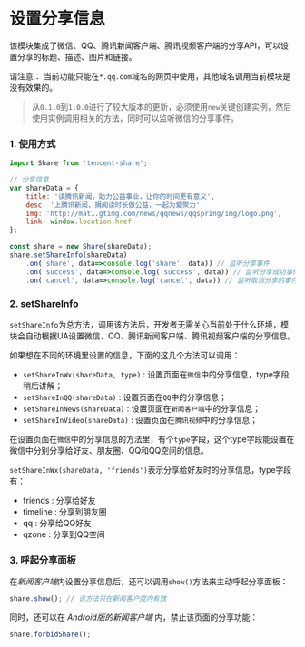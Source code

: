 # 设置分享信息

该模块集成了微信、QQ、腾讯新闻客户端、腾讯视频客户端的分享API，可以设置分享的标题、描述、图片和链接。

请注意： 当前功能只能在`*.qq.com`域名的网页中使用，其他域名调用当前模块是没有效果的。

> 从`0.1.0`到`1.0.0`进行了较大版本的更新，必须使用`new`关键创建实例，然后使用实例调用相关的方法，同时可以监听微信的分享事件。

### 1. 使用方式  

```javascript
import Share from 'tencent-share';

// 分享信息
var shareData = {
    title: '读腾讯新闻，助力公益事业，让你的时间更有意义',
    desc: '上腾讯新闻，捐阅读时长做公益，一起为爱聚力',
    img: 'http://mat1.gtimg.com/news/qqnews/qqspring/img/logo.png',
    link: window.location.href
};

const share = new Share(shareData);
share.setShareInfo(shareData)
    .on('share', data=>console.log('share', data)) // 监听分享事件
    .on('success', data=>console.log('success', data)) // 监听分享成功事件
    .on('cancel', data=>console.log('cancel', data)) // 监听取消分享的事件
```

### 2. setShareInfo

`setShareInfo`为总方法，调用该方法后，开发者无需关心当前处于什么环境，模块会自动根据UA设置微信、QQ、腾讯新闻客户端、腾讯视频客户端的分享信息。

如果想在不同的环境里设置的信息，下面的这几个方法可以调用： 

* `setShareInWx(shareData, type)` : 设置页面在`微信`中的分享信息，type字段稍后讲解；  
* `setShareInQQ(shareData)` : 设置页面在`QQ`中的分享信息；  
* `setShareInNews(shareData)` : 设置页面在`新闻客户端`中的分享信息；  
* `setShareInVideo(shareData)` : 设置页面在`腾讯视频`中的分享信息；  

在设置页面在`微信`中的分享信息的方法里，有个`type`字段，这个type字段能设置在微信中分别分享给好友、朋友圈、QQ和QQ空间的信息。

`setShareInWx(shareData, 'friends')`表示分享给好友时的分享信息，type字段有： 

* friends : 分享给好友
* timeline : 分享到朋友圈
* qq : 分享给QQ好友
* qzone : 分享到QQ空间

### 3. 呼起分享面板

在*新闻客户端*内设置分享信息后，还可以调用`show()`方法来主动呼起分享面板： 

```javascript
share.show(); // 该方法只在新闻客户度内有效
```

同时，还可以在 *Android版的新闻客户端* 内，禁止该页面的分享功能： 

```javascript
share.forbidShare();
```
